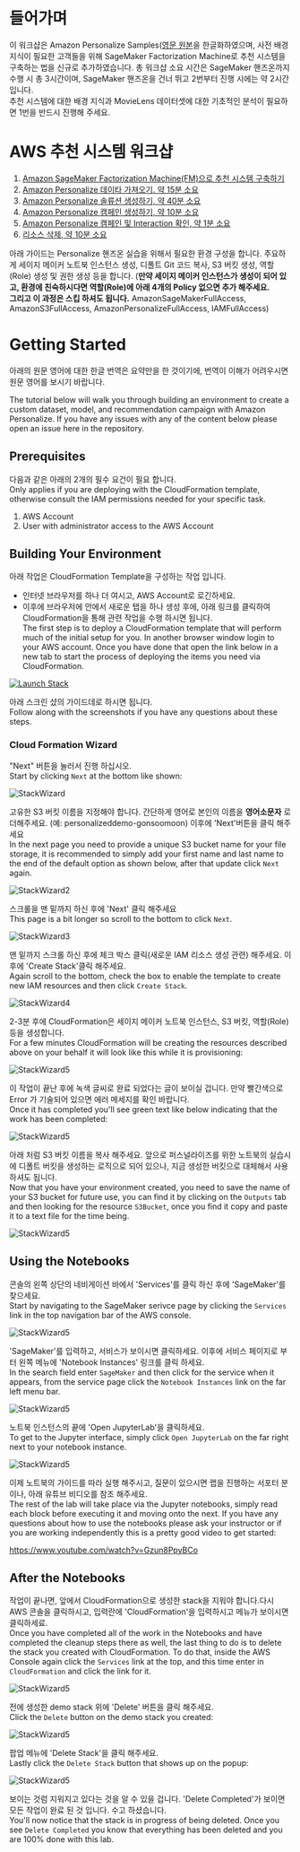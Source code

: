 # 들어가며 

이 워크샵은 Amazon Personalize Samples([영문 원본](https://github.com/aws-samples/amazon-personalize-samples/tree/master/getting_started)을 한글화하였으며, 
사전 배경 지식이 필요한 고객들을 위해 SageMaker Factorization Machine로 추천 시스템을 구축하는 법을 신규로 추가하였습니다. 
총 워크샵 소요 시간은 SageMaker 핸즈온까지 수행 시 총 3시간이며, SageMaker 핸즈온을 건너 뛰고 2번부터 진행 시에는 약 2시간입니다.<br>
추천 시스템에 대한 배경 지식과 MovieLens 데이터셋에 대한 기초적인 분석이 필요하면 1번을 반드시 진행해 주세요.

# AWS 추천 시스템 워크샵

1. [Amazon SageMaker Factorization Machine(FM)으로 추천 시스템 구축하기](0.Recommendation-System-FM-KNN.ipynb)
2. [Amazon Personalize 데이타 가져오기. 약 15분 소요](1.Validating_and_Importing_User_Item_Interaction_Data.ipynb)
3. [Amazon Personalize 솔류션 생성하기, 약 40분 소요](2.Creating_and_Evaluating_Solutions.ipynb)
4. [Amazon Personalize 캠페인 생성하기, 약 10분 소요](3.Deploying_Campaigns.ipynb)
5. [Amazon Personalize 캠페인 및 Interaction 확인, 약 1분 소요](4.View_Campaign_And_Interactions.ipynb)
6. [리소스 삭제, 약 10분 소요](5.Cleanup.ipynb)

아래 가이드는 Personalize 핸즈온 실습을 위해서 필요한 환경 구성을 합니다.
주요하게 세이지 메이커 노트북 인스턴스 생성, 디폴트 Git 코드 복사, S3 버킷 생성, 역할(Role) 생성 및 권한 생성 등을 합니다.
(**만약 세이지 메이커 인스턴스가 생성이 되어 있고, 환경에 친숙하시다면 역할(Role)에 아래 4개의 Policy 없으면 추가 해주세요.<br>
그리고 이 과정은 스킵 하셔도 됩니다.** AmazonSageMakerFullAccess, AmazonS3FullAccess, AmazonPersonalizeFullAccess, IAMFullAccess)<br> 


# Getting Started


아래의 원문 영어에 대한 한글 번역은 요약만을 한 것이기에, 번역이 이해가 어려우시면 원문 영어를 보시기 바랍니다.

The tutorial below will walk you through building an environment to create a custom dataset, model, and recommendation campaign with Amazon Personalize. If you have any issues with any of the content below please open an issue here in the repository.

## Prerequisites

다음과 같은 아래의 2개의 필수 요건이 필요 합니다.<br>
Only applies if you are deploying with the CloudFormation template, otherwise consult the IAM permissions needed for your specific task.

1. AWS Account
2. User with administrator access to the AWS Account


## Building Your Environment

아래 작업은 CloudFormation Template을 구성하는 작업 입니다.<br>
* 인터넷 브라우저를 하나 더 여시고, AWS Account로 로긴하세요.
* 이후에 브라우저에 안에서 새로운 탭을 하나 생성 후에, 아래 링크를 클릭하여 CloudFormation을 통해 관련 작업을 수행 하시면 됩니다.<br>
The first step is to deploy a CloudFormation template that will perform much of the initial setup for you. In another browser window login to your AWS account. Once you have done that open the link below in a new tab to start the process of deploying the items you need via CloudFormation.

[![Launch Stack](https://s3.amazonaws.com/cloudformation-examples/cloudformation-launch-stack.png)](https://console.aws.amazon.com/cloudformation/home#/stacks/new?stackName=PersonalizeDemo&templateURL=https://gonsoomoon-priviate-share.s3.ap-northeast-2.amazonaws.com/DaekeunPersonalizeDemo.yaml)

아래 스크린 샸의 가이드데로 하시면 됩니다.<br>
Follow along with the screenshots if you have any questions about these steps.

### Cloud Formation Wizard

"Next" 버튼을 눌러서 진행 하십시오.<br>
Start by clicking `Next` at the bottom like shown:

![StackWizard](static/imgs/img1.png)

고유한 S3 버킷 이름을 지정해야 합니다. 간단하게 영어로 본인의 이름을 **영어소문자** 로 더해주세요.
(예: personalizeddemo-gonsoomoon)
이후에 'Next'버튼을 클릭 해주세요 <br>
In the next page you need to provide a unique S3 bucket name for your file storage, it is recommended to simply add your first name and last name to the end of the default option as shown below, after that update click `Next` again.

![StackWizard2](static/imgs/img3.png)

스크롤을 맨 밑까지 하신 후에 'Next' 클릭 해주세요 <br>
This page is a bit longer so scroll to the bottom to click `Next`.

![StackWizard3](static/imgs/img4.png)

맨 밑까지 스크롤 하신 후에 체크 박스 클릭(새로운 IAM 리소스 생성 관련) 해주세요.
이후에 'Create Stack'클릭 해주세요.<br>
Again scroll to the bottom, check the box to enable the template to create new IAM resources and then click `Create Stack`.

![StackWizard4](static/imgs/img5.png)

2-3분 후에 CloudFormation은 세이지 메이커 노트북 인스턴스, S3 버킷, 역할(Role) 등을 생성합니다.<br>
For a few minutes CloudFormation will be creating the resources described above on your behalf it will look like this while it is provisioning:

![StackWizard5](static/imgs/img6.png)

이 작업이 끝난 후에 녹색 글씨로 완료 되었다는 글이 보이실 겁니다. 만약 빨간색으로 Error 가 기술되어 있으면 에러 메세지를 확인 바랍니다.<br>
Once it has completed you'll see green text like below indicating that the work has been completed:

![StackWizard5](static/imgs/img7.png)

아래 처럼 S3 버킷 이름을 복사 해주세요. 앞으로 퍼스널라이즈를 위한 노트북의 실습시에 디폴트 버킷을 생성하는 로직으로 되어 있으나, 
지금 생성한 버킷으로 대체해서 사용하셔도 됩니다.<br>
Now that you have your environment created, you need to save the name of your S3 bucket for future use, you can find it by clicking on the `Outputs` tab and then looking for the resource `S3Bucket`, once you find it copy and paste it to a text file for the time being.

![StackWizard5](static/imgs/img8.png)



## Using the Notebooks

콘솔의 왼쪽 상단의 네비게이션 바에서 'Services'를 클릭 하신 후에 'SageMaker'를 찾으세요.<br>
Start by navigating to the SageMaker serivce page by clicking the `Services` link in the top navigation bar of the AWS console.

![StackWizard5](static/imgs/img9.png)

'SageMaker'를 입력하고, 서비스가 보이시면 클릭하세요. 
이후에 서비스 페이지로 부터 왼쪽 메뉴에 'Notebook Instances' 링크를 클릭 하세요.<br>
In the search field enter `SageMaker` and then click for the service when it appears, from the service page click the `Notebook Instances` link on the far left menu bar.

![StackWizard5](static/imgs/img10.png)

노트북 인스턴스의 끝에 'Open JupyterLab'을 클릭하세요.<br>
To get to the Jupyter interface, simply click `Open JupyterLab` on the far right next to your notebook instance.

![StackWizard5](static/imgs/img11.png)

이제 노트북의 가이드를 따라 실행 해주시고, 질문이 있으시면 랩을 진행하는 서포터 분이나, 아래 유튜브 비디오를 참조 해주세요.<br>
The rest of the lab will take place via the Jupyter notebooks, simply read each block before executing it and moving onto the next. If you have any questions about how to use the notebooks please ask your instructor or if you are working independently this is a pretty good video to get started:

https://www.youtube.com/watch?v=Gzun8PpyBCo

## After the Notebooks
작업이 끝나면, 앞에서 CloudFormation으로 생성한 stack을 지워야 합니다.다시 AWS 콘솔을 클릭하시고, 입력란에 'CloudFormation'을 입력하시고
메뉴가 보이시면 클릭하세료. <br>
Once you have completed all of the work in the Notebooks and have completed the cleanup steps there as well, the last thing to do is to delete the stack you created with CloudFormation. To do that, inside the AWS Console again click the `Services` link at the top, and this time enter in `CloudFormation` and click the link for it.

![StackWizard5](static/imgs/img9.png)

전에 생성한 demo stack 위에 'Delete' 버튼을 클릭 해주세요. <br>
Click the `Delete` button on the demo stack you created:

![StackWizard5](static/imgs/img13.png)

팝업 메뉴에 'Delete Stack'을 클릭 해주세요. <br>
Lastly click the `Delete Stack` button that shows up on the popup:

![StackWizard5](static/imgs/img14.png)

보이는 것럼 지워지고 있다는 것을 알 수 있을 겁니다. 'Delete Completed'가 보이면 모든 작업이 완료 된 것 입니다. 수고 하셨습니다. <br>
You'll now notice that the stack is in progress of being deleted. Once you see `Delete Completed` you know that everything has been deleted and you are 100% done with this lab.





